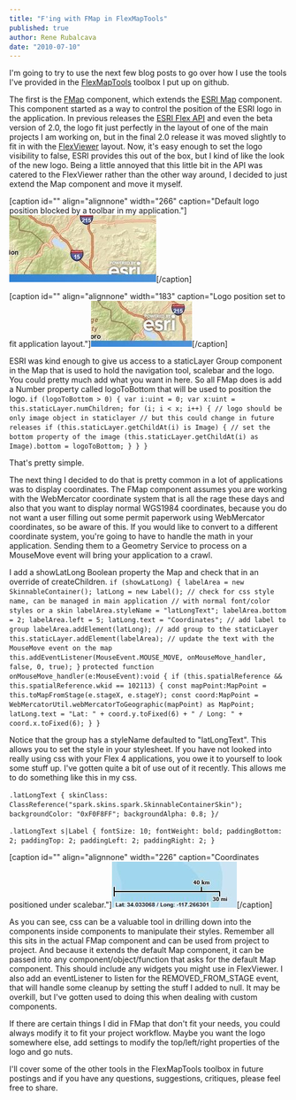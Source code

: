 ```yaml
---
title: "F'ing with FMap in FlexMapTools"
published: true
author: Rene Rubalcava
date: "2010-07-10"
---
```


I'm going to try to use the next few blog posts to go over how I use the tools I've provided in the [FlexMapTools](http://github.com/odoe/FlexMapTools) toolbox I put up on github.

The first is the [FMap](http://github.com/odoe/FlexMapTools/blob/master/src/net/odoe/FlexMapTools/components/FMap.as) component, which extends the [ESRI Map](http://help.arcgis.com/en/webapi/flex/apiref/com/esri/ags/Map.html) component. This component started as a way to control the position of the ESRI logo in the application. In previous releases the [ESRI Flex API](http://help.arcgis.com/en/webapi/flex/index.html) and even the beta version of 2.0, the logo fit just perfectly in the layout of one of the main projects I am working on, but in the final 2.0 release it was moved slightly to fit in with the [FlexViewer](http://help.arcgis.com/en/webapps/flexviewer/index.html) layout. Now, it's easy enough to set the logo visibility to false, ESRI provides this out of the box, but I kind of like the look of the new logo. Being a little annoyed that this little bit in the API was catered to the FlexViewer rather than the other way around, I decided to just extend the Map component and move it myself.

\[caption id="" align="alignnone" width="266" caption="Default logo position blocked by a toolbar in my application."\]![](images/normal_map.jpg "logodefault")\[/caption\]

\[caption id="" align="alignnone" width="183" caption="Logo position set to fit application layout."\]![](images/fmap_inaction.jpg "logomoved")\[/caption\]

ESRI was kind enough to give us access to a staticLayer Group component in the Map that is used to hold the navigation tool, scalebar and the logo. You could pretty much add what you want in here. So all FMap does is add a Number property called logoToBottom that will be used to position the logo. `if (logoToBottom > 0) { var i:uint = 0; var x:uint = this.staticLayer.numChildren; for (i; i < x; i++) { // logo should be only image object in staticlayer // but this could change in future releases if (this.staticLayer.getChildAt(i) is Image) { // set the bottom property of the image (this.staticLayer.getChildAt(i) as Image).bottom = logoToBottom; } } }`

That's pretty simple.

The next thing I decided to do that is pretty common in a lot of applications was to display coordinates. The FMap component assumes you are working with the WebMercator coordinate system that is all the rage these days and also that you want to display normal WGS1984 coordinates, because you do not want a user filling out some permit paperwork using WebMercator coordinates, so be aware of this. If you would like to convert to a different coordinate system, you're going to have to handle the math in your application. Sending them to a Geometry Service to process on a MouseMove event will bring your application to a crawl.

I add a showLatLong Boolean property the Map and check that in an override of createChildren. `if (showLatLong) { labelArea = new SkinnableContainer(); latLong = new Label(); // check for css style name, can be managed in main application // with normal font/color styles or a skin labelArea.styleName = "latLongText"; labelArea.bottom = 2; labelArea.left = 5; latLong.text = "Coordinates"; // add label to group labelArea.addElement(latLong); // add group to the staticLayer this.staticLayer.addElement(labelArea); // update the text with the MouseMove event on the map this.addEventListener(MouseEvent.MOUSE_MOVE, onMouseMove_handler, false, 0, true); }` `protected function onMouseMove_handler(e:MouseEvent):void { if (this.spatialReference && this.spatialReference.wkid == 102113) { const mapPoint:MapPoint = this.toMapFromStage(e.stageX, e.stageY); const coord:MapPoint = WebMercatorUtil.webMercatorToGeographic(mapPoint) as MapPoint; latLong.text = "Lat: " + coord.y.toFixed(6) + " / Long: " + coord.x.toFixed(6); } }`

Notice that the group has a styleName defaulted to "latLongText". This allows you to set the style in your stylesheet. If you have not looked into really using css with your Flex 4 applications, you owe it to yourself to look some stuff up. I've gotten quite a bit of use out of it recently. This allows me to do something like this in my css.

`.latLongText { skinClass: ClassReference("spark.skins.spark.SkinnableContainerSkin"); backgroundColor: "0xF0F8FF"; backgroundAlpha: 0.8; }/`

`.latLongText s|Label { fontSize: 10; fontWeight: bold; paddingBottom: 2; paddingTop: 2; paddingLeft: 2; paddingRight: 2; }`

\[caption id="" align="alignnone" width="226" caption="Coordinates positioned under scalebar."\]![](images/coordinates.jpg "coordinates")\[/caption\]

As you can see, css can be a valuable tool in drilling down into the components inside components to manipulate their styles. Remember all this sits in the actual FMap component and can be used from project to project. And because it extends the default Map component, it can be passed into any component/object/function that asks for the default Map component. This should include any widgets you might use in FlexViewer. I also add an eventListener to listen for the REMOVED\_FROM\_STAGE event, that will handle some cleanup by setting the stuff I added to null. It may be overkill, but I've gotten used to doing this when dealing with custom components.

If there are certain things I did in FMap that don't fit your needs, you could always modify it to fit your project workflow. Maybe you want the logo somewhere else, add settings to modify the top/left/right properties of the logo and go nuts.

I'll cover some of the other tools in the FlexMapTools toolbox in future postings and if you have any questions, suggestions, critiques, please feel free to share.
